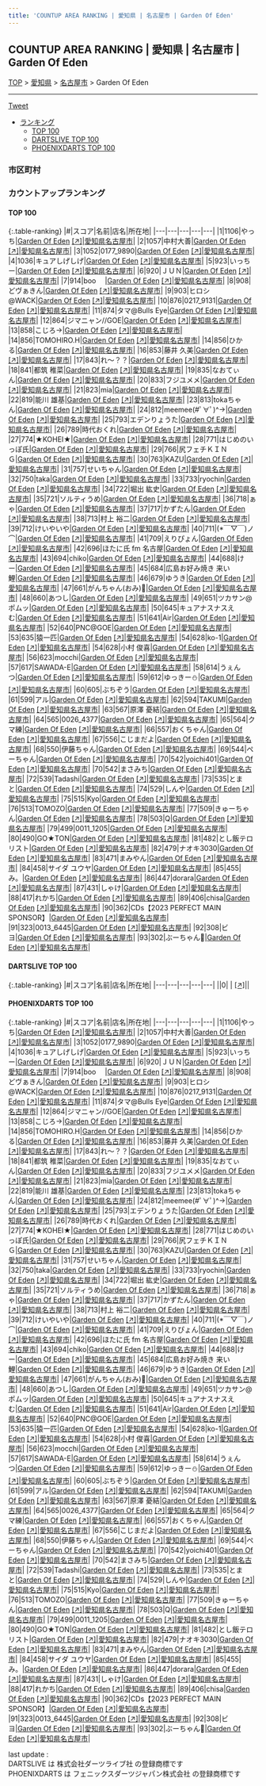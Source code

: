 ```yaml
---
title: 'COUNTUP AREA RANKING | 愛知県 | 名古屋市 | Garden Of Eden'
---
```

## COUNTUP AREA RANKING | 愛知県 | 名古屋市 | Garden Of Eden

[TOP](/darts/rank/) > [愛知県](/darts/rank/愛知県/) > [名古屋市](/darts/rank/愛知県/名古屋市/) > Garden Of Eden

___

<a href="https://twitter.com/share?ref_src=twsrc%5Etfw" data-text="COUNTUP AREA RANKING | 愛知県名古屋市Garden Of Eden" class="twitter-share-button" data-hashtags="DARTSLIVE,PHOENIXDARTS,darts,ダーツ" data-show-count="false">Tweet</a>

* [ランキング](#カウントアップランキング)
    * [TOP 100](#top-100)
    * [DARTSLIVE TOP 100](#dartslive-top-100)
    * [PHOENIXDARTS TOP 100](#phoenixdarts-top-100)

### 市区町村

<ul>

</ul>

### カウントアップランキング

#### TOP 100



{:.table-ranking}
|#|スコア|名前|店名|所在地|
|---|---|---|---|---|
|1|1106|<span class="rank-name-pd">やっち</span>|<a href="/darts/rank/shops/74702.html">Garden Of Eden</a> <a href="https://vs.phoenixdarts.com/jp/shop/shopDetailInfo/s_74702?s_seq=74702">[↗]</a>|<a href="/darts/rank/愛知県/名古屋市">愛知県名古屋市</a>|
|2|1057|<span class="rank-name-pd">中村大善</span>|<a href="/darts/rank/shops/74702.html">Garden Of Eden</a> <a href="https://vs.phoenixdarts.com/jp/shop/shopDetailInfo/s_74702?s_seq=74702">[↗]</a>|<a href="/darts/rank/愛知県/名古屋市">愛知県名古屋市</a>|
|3|1052|<span class="rank-name-pd">0177_9890</span>|<a href="/darts/rank/shops/74702.html">Garden Of Eden</a> <a href="https://vs.phoenixdarts.com/jp/shop/shopDetailInfo/s_74702?s_seq=74702">[↗]</a>|<a href="/darts/rank/愛知県/名古屋市">愛知県名古屋市</a>|
|4|1036|<span class="rank-name-pd">キュアしげしげ</span>|<a href="/darts/rank/shops/74702.html">Garden Of Eden</a> <a href="https://vs.phoenixdarts.com/jp/shop/shopDetailInfo/s_74702?s_seq=74702">[↗]</a>|<a href="/darts/rank/愛知県/名古屋市">愛知県名古屋市</a>|
|5|923|<span class="rank-name-pd">いっちー</span>|<a href="/darts/rank/shops/74702.html">Garden Of Eden</a> <a href="https://vs.phoenixdarts.com/jp/shop/shopDetailInfo/s_74702?s_seq=74702">[↗]</a>|<a href="/darts/rank/愛知県/名古屋市">愛知県名古屋市</a>|
|6|920|<span class="rank-name-pd">ＪＵＮ</span>|<a href="/darts/rank/shops/74702.html">Garden Of Eden</a> <a href="https://vs.phoenixdarts.com/jp/shop/shopDetailInfo/s_74702?s_seq=74702">[↗]</a>|<a href="/darts/rank/愛知県/名古屋市">愛知県名古屋市</a>|
|7|914|<span class="rank-name-pd">boo 　</span>|<a href="/darts/rank/shops/74702.html">Garden Of Eden</a> <a href="https://vs.phoenixdarts.com/jp/shop/shopDetailInfo/s_74702?s_seq=74702">[↗]</a>|<a href="/darts/rank/愛知県/名古屋市">愛知県名古屋市</a>|
|8|908|<span class="rank-name-pd">どヴぁきん</span>|<a href="/darts/rank/shops/74702.html">Garden Of Eden</a> <a href="https://vs.phoenixdarts.com/jp/shop/shopDetailInfo/s_74702?s_seq=74702">[↗]</a>|<a href="/darts/rank/愛知県/名古屋市">愛知県名古屋市</a>|
|9|903|<span class="rank-name-pd">ヒロシ@WACK</span>|<a href="/darts/rank/shops/74702.html">Garden Of Eden</a> <a href="https://vs.phoenixdarts.com/jp/shop/shopDetailInfo/s_74702?s_seq=74702">[↗]</a>|<a href="/darts/rank/愛知県/名古屋市">愛知県名古屋市</a>|
|10|876|<span class="rank-name-pd">0217_9131</span>|<a href="/darts/rank/shops/74702.html">Garden Of Eden</a> <a href="https://vs.phoenixdarts.com/jp/shop/shopDetailInfo/s_74702?s_seq=74702">[↗]</a>|<a href="/darts/rank/愛知県/名古屋市">愛知県名古屋市</a>|
|11|874|<span class="rank-name-pd">タマ@Bulls Eye</span>|<a href="/darts/rank/shops/74702.html">Garden Of Eden</a> <a href="https://vs.phoenixdarts.com/jp/shop/shopDetailInfo/s_74702?s_seq=74702">[↗]</a>|<a href="/darts/rank/愛知県/名古屋市">愛知県名古屋市</a>|
|12|864|<span class="rank-name-pd">ジマニャン//GOE</span>|<a href="/darts/rank/shops/74702.html">Garden Of Eden</a> <a href="https://vs.phoenixdarts.com/jp/shop/shopDetailInfo/s_74702?s_seq=74702">[↗]</a>|<a href="/darts/rank/愛知県/名古屋市">愛知県名古屋市</a>|
|13|858|<span class="rank-name-pd">こじろ→</span>|<a href="/darts/rank/shops/74702.html">Garden Of Eden</a> <a href="https://vs.phoenixdarts.com/jp/shop/shopDetailInfo/s_74702?s_seq=74702">[↗]</a>|<a href="/darts/rank/愛知県/名古屋市">愛知県名古屋市</a>|
|14|856|<span class="rank-name-pd">TOMOHIRO.H</span>|<a href="/darts/rank/shops/74702.html">Garden Of Eden</a> <a href="https://vs.phoenixdarts.com/jp/shop/shopDetailInfo/s_74702?s_seq=74702">[↗]</a>|<a href="/darts/rank/愛知県/名古屋市">愛知県名古屋市</a>|
|14|856|<span class="rank-name-pd">ひかる</span>|<a href="/darts/rank/shops/74702.html">Garden Of Eden</a> <a href="https://vs.phoenixdarts.com/jp/shop/shopDetailInfo/s_74702?s_seq=74702">[↗]</a>|<a href="/darts/rank/愛知県/名古屋市">愛知県名古屋市</a>|
|16|853|<span class="rank-name-pd">藤井 久美</span>|<a href="/darts/rank/shops/74702.html">Garden Of Eden</a> <a href="https://vs.phoenixdarts.com/jp/shop/shopDetailInfo/s_74702?s_seq=74702">[↗]</a>|<a href="/darts/rank/愛知県/名古屋市">愛知県名古屋市</a>|
|17|843|<span class="rank-name-pd">れ〜？？</span>|<a href="/darts/rank/shops/74702.html">Garden Of Eden</a> <a href="https://vs.phoenixdarts.com/jp/shop/shopDetailInfo/s_74702?s_seq=74702">[↗]</a>|<a href="/darts/rank/愛知県/名古屋市">愛知県名古屋市</a>|
|18|841|<span class="rank-name-pd">都筑 稚菜</span>|<a href="/darts/rank/shops/74702.html">Garden Of Eden</a> <a href="https://vs.phoenixdarts.com/jp/shop/shopDetailInfo/s_74702?s_seq=74702">[↗]</a>|<a href="/darts/rank/愛知県/名古屋市">愛知県名古屋市</a>|
|19|835|<span class="rank-name-pd">なおてぃん</span>|<a href="/darts/rank/shops/74702.html">Garden Of Eden</a> <a href="https://vs.phoenixdarts.com/jp/shop/shopDetailInfo/s_74702?s_seq=74702">[↗]</a>|<a href="/darts/rank/愛知県/名古屋市">愛知県名古屋市</a>|
|20|833|<span class="rank-name-pd">フジユメメ</span>|<a href="/darts/rank/shops/74702.html">Garden Of Eden</a> <a href="https://vs.phoenixdarts.com/jp/shop/shopDetailInfo/s_74702?s_seq=74702">[↗]</a>|<a href="/darts/rank/愛知県/名古屋市">愛知県名古屋市</a>|
|21|823|<span class="rank-name-pd">mia</span>|<a href="/darts/rank/shops/74702.html">Garden Of Eden</a> <a href="https://vs.phoenixdarts.com/jp/shop/shopDetailInfo/s_74702?s_seq=74702">[↗]</a>|<a href="/darts/rank/愛知県/名古屋市">愛知県名古屋市</a>|
|22|819|<span class="rank-name-pd"><span class="pro-icon-pd"></span>能川 雄基</span>|<a href="/darts/rank/shops/74702.html">Garden Of Eden</a> <a href="https://vs.phoenixdarts.com/jp/shop/shopDetailInfo/s_74702?s_seq=74702">[↗]</a>|<a href="/darts/rank/愛知県/名古屋市">愛知県名古屋市</a>|
|23|813|<span class="rank-name-pd">tokaちゃん</span>|<a href="/darts/rank/shops/74702.html">Garden Of Eden</a> <a href="https://vs.phoenixdarts.com/jp/shop/shopDetailInfo/s_74702?s_seq=74702">[↗]</a>|<a href="/darts/rank/愛知県/名古屋市">愛知県名古屋市</a>|
|24|812|<span class="rank-name-pd">meemee(#ﾟ∀ﾟ)^→</span>|<a href="/darts/rank/shops/74702.html">Garden Of Eden</a> <a href="https://vs.phoenixdarts.com/jp/shop/shopDetailInfo/s_74702?s_seq=74702">[↗]</a>|<a href="/darts/rank/愛知県/名古屋市">愛知県名古屋市</a>|
|25|793|<span class="rank-name-pd">エデンりょうた</span>|<a href="/darts/rank/shops/74702.html">Garden Of Eden</a> <a href="https://vs.phoenixdarts.com/jp/shop/shopDetailInfo/s_74702?s_seq=74702">[↗]</a>|<a href="/darts/rank/愛知県/名古屋市">愛知県名古屋市</a>|
|26|789|<span class="rank-name-pd">時代おくれ</span>|<a href="/darts/rank/shops/74702.html">Garden Of Eden</a> <a href="https://vs.phoenixdarts.com/jp/shop/shopDetailInfo/s_74702?s_seq=74702">[↗]</a>|<a href="/darts/rank/愛知県/名古屋市">愛知県名古屋市</a>|
|27|774|<span class="rank-name-pd">★KOHEI★</span>|<a href="/darts/rank/shops/74702.html">Garden Of Eden</a> <a href="https://vs.phoenixdarts.com/jp/shop/shopDetailInfo/s_74702?s_seq=74702">[↗]</a>|<a href="/darts/rank/愛知県/名古屋市">愛知県名古屋市</a>|
|28|771|<span class="rank-name-pd">はじめのいっぽ氏</span>|<a href="/darts/rank/shops/74702.html">Garden Of Eden</a> <a href="https://vs.phoenixdarts.com/jp/shop/shopDetailInfo/s_74702?s_seq=74702">[↗]</a>|<a href="/darts/rank/愛知県/名古屋市">愛知県名古屋市</a>|
|29|766|<span class="rank-name-pd">尻フェチＫＩＮＧ</span>|<a href="/darts/rank/shops/74702.html">Garden Of Eden</a> <a href="https://vs.phoenixdarts.com/jp/shop/shopDetailInfo/s_74702?s_seq=74702">[↗]</a>|<a href="/darts/rank/愛知県/名古屋市">愛知県名古屋市</a>|
|30|763|<span class="rank-name-pd">KAZU</span>|<a href="/darts/rank/shops/74702.html">Garden Of Eden</a> <a href="https://vs.phoenixdarts.com/jp/shop/shopDetailInfo/s_74702?s_seq=74702">[↗]</a>|<a href="/darts/rank/愛知県/名古屋市">愛知県名古屋市</a>|
|31|757|<span class="rank-name-pd">せいちゃん</span>|<a href="/darts/rank/shops/74702.html">Garden Of Eden</a> <a href="https://vs.phoenixdarts.com/jp/shop/shopDetailInfo/s_74702?s_seq=74702">[↗]</a>|<a href="/darts/rank/愛知県/名古屋市">愛知県名古屋市</a>|
|32|750|<span class="rank-name-pd">taka</span>|<a href="/darts/rank/shops/74702.html">Garden Of Eden</a> <a href="https://vs.phoenixdarts.com/jp/shop/shopDetailInfo/s_74702?s_seq=74702">[↗]</a>|<a href="/darts/rank/愛知県/名古屋市">愛知県名古屋市</a>|
|33|733|<span class="rank-name-pd">ryochin</span>|<a href="/darts/rank/shops/74702.html">Garden Of Eden</a> <a href="https://vs.phoenixdarts.com/jp/shop/shopDetailInfo/s_74702?s_seq=74702">[↗]</a>|<a href="/darts/rank/愛知県/名古屋市">愛知県名古屋市</a>|
|34|722|<span class="rank-name-pd"><span class="pro-icon-pd"></span>堀出 紘史</span>|<a href="/darts/rank/shops/74702.html">Garden Of Eden</a> <a href="https://vs.phoenixdarts.com/jp/shop/shopDetailInfo/s_74702?s_seq=74702">[↗]</a>|<a href="/darts/rank/愛知県/名古屋市">愛知県名古屋市</a>|
|35|721|<span class="rank-name-pd">ソルティうめ</span>|<a href="/darts/rank/shops/74702.html">Garden Of Eden</a> <a href="https://vs.phoenixdarts.com/jp/shop/shopDetailInfo/s_74702?s_seq=74702">[↗]</a>|<a href="/darts/rank/愛知県/名古屋市">愛知県名古屋市</a>|
|36|718|<span class="rank-name-pd">ぁゃ</span>|<a href="/darts/rank/shops/74702.html">Garden Of Eden</a> <a href="https://vs.phoenixdarts.com/jp/shop/shopDetailInfo/s_74702?s_seq=74702">[↗]</a>|<a href="/darts/rank/愛知県/名古屋市">愛知県名古屋市</a>|
|37|717|<span class="rank-name-pd">かずたん</span>|<a href="/darts/rank/shops/74702.html">Garden Of Eden</a> <a href="https://vs.phoenixdarts.com/jp/shop/shopDetailInfo/s_74702?s_seq=74702">[↗]</a>|<a href="/darts/rank/愛知県/名古屋市">愛知県名古屋市</a>|
|38|713|<span class="rank-name-pd">村上 裕二</span>|<a href="/darts/rank/shops/74702.html">Garden Of Eden</a> <a href="https://vs.phoenixdarts.com/jp/shop/shopDetailInfo/s_74702?s_seq=74702">[↗]</a>|<a href="/darts/rank/愛知県/名古屋市">愛知県名古屋市</a>|
|39|712|<span class="rank-name-pd">けいやいや</span>|<a href="/darts/rank/shops/74702.html">Garden Of Eden</a> <a href="https://vs.phoenixdarts.com/jp/shop/shopDetailInfo/s_74702?s_seq=74702">[↗]</a>|<a href="/darts/rank/愛知県/名古屋市">愛知県名古屋市</a>|
|40|711|<span class="rank-name-pd">(*￣▽￣)ノ⌒</span>|<a href="/darts/rank/shops/74702.html">Garden Of Eden</a> <a href="https://vs.phoenixdarts.com/jp/shop/shopDetailInfo/s_74702?s_seq=74702">[↗]</a>|<a href="/darts/rank/愛知県/名古屋市">愛知県名古屋市</a>|
|41|709|<span class="rank-name-pd">えりぴょん</span>|<a href="/darts/rank/shops/74702.html">Garden Of Eden</a> <a href="https://vs.phoenixdarts.com/jp/shop/shopDetailInfo/s_74702?s_seq=74702">[↗]</a>|<a href="/darts/rank/愛知県/名古屋市">愛知県名古屋市</a>|
|42|696|<span class="rank-name-pd">ほたに氏 fm 名古屋</span>|<a href="/darts/rank/shops/74702.html">Garden Of Eden</a> <a href="https://vs.phoenixdarts.com/jp/shop/shopDetailInfo/s_74702?s_seq=74702">[↗]</a>|<a href="/darts/rank/愛知県/名古屋市">愛知県名古屋市</a>|
|43|694|<span class="rank-name-pd">chiko</span>|<a href="/darts/rank/shops/74702.html">Garden Of Eden</a> <a href="https://vs.phoenixdarts.com/jp/shop/shopDetailInfo/s_74702?s_seq=74702">[↗]</a>|<a href="/darts/rank/愛知県/名古屋市">愛知県名古屋市</a>|
|44|688|<span class="rank-name-pd">けー</span>|<a href="/darts/rank/shops/74702.html">Garden Of Eden</a> <a href="https://vs.phoenixdarts.com/jp/shop/shopDetailInfo/s_74702?s_seq=74702">[↗]</a>|<a href="/darts/rank/愛知県/名古屋市">愛知県名古屋市</a>|
|45|684|<span class="rank-name-pd">広島お好み焼き 来い鯉</span>|<a href="/darts/rank/shops/74702.html">Garden Of Eden</a> <a href="https://vs.phoenixdarts.com/jp/shop/shopDetailInfo/s_74702?s_seq=74702">[↗]</a>|<a href="/darts/rank/愛知県/名古屋市">愛知県名古屋市</a>|
|46|679|<span class="rank-name-pd">ゆうき</span>|<a href="/darts/rank/shops/74702.html">Garden Of Eden</a> <a href="https://vs.phoenixdarts.com/jp/shop/shopDetailInfo/s_74702?s_seq=74702">[↗]</a>|<a href="/darts/rank/愛知県/名古屋市">愛知県名古屋市</a>|
|47|661|<span class="rank-name-pd">がんちゃん(おみ)🐡</span>|<a href="/darts/rank/shops/74702.html">Garden Of Eden</a> <a href="https://vs.phoenixdarts.com/jp/shop/shopDetailInfo/s_74702?s_seq=74702">[↗]</a>|<a href="/darts/rank/愛知県/名古屋市">愛知県名古屋市</a>|
|48|660|<span class="rank-name-pd">あつし</span>|<a href="/darts/rank/shops/74702.html">Garden Of Eden</a> <a href="https://vs.phoenixdarts.com/jp/shop/shopDetailInfo/s_74702?s_seq=74702">[↗]</a>|<a href="/darts/rank/愛知県/名古屋市">愛知県名古屋市</a>|
|49|651|<span class="rank-name-pd">ツカサン@ポムッ</span>|<a href="/darts/rank/shops/74702.html">Garden Of Eden</a> <a href="https://vs.phoenixdarts.com/jp/shop/shopDetailInfo/s_74702?s_seq=74702">[↗]</a>|<a href="/darts/rank/愛知県/名古屋市">愛知県名古屋市</a>|
|50|645|<span class="rank-name-pd">キュアナスナスえむ</span>|<a href="/darts/rank/shops/74702.html">Garden Of Eden</a> <a href="https://vs.phoenixdarts.com/jp/shop/shopDetailInfo/s_74702?s_seq=74702">[↗]</a>|<a href="/darts/rank/愛知県/名古屋市">愛知県名古屋市</a>|
|51|641|<span class="rank-name-pd">Air</span>|<a href="/darts/rank/shops/74702.html">Garden Of Eden</a> <a href="https://vs.phoenixdarts.com/jp/shop/shopDetailInfo/s_74702?s_seq=74702">[↗]</a>|<a href="/darts/rank/愛知県/名古屋市">愛知県名古屋市</a>|
|52|640|<span class="rank-name-pd">PNC@GOE</span>|<a href="/darts/rank/shops/74702.html">Garden Of Eden</a> <a href="https://vs.phoenixdarts.com/jp/shop/shopDetailInfo/s_74702?s_seq=74702">[↗]</a>|<a href="/darts/rank/愛知県/名古屋市">愛知県名古屋市</a>|
|53|635|<span class="rank-name-pd">猿一匹</span>|<a href="/darts/rank/shops/74702.html">Garden Of Eden</a> <a href="https://vs.phoenixdarts.com/jp/shop/shopDetailInfo/s_74702?s_seq=74702">[↗]</a>|<a href="/darts/rank/愛知県/名古屋市">愛知県名古屋市</a>|
|54|628|<span class="rank-name-pd">ko-1</span>|<a href="/darts/rank/shops/74702.html">Garden Of Eden</a> <a href="https://vs.phoenixdarts.com/jp/shop/shopDetailInfo/s_74702?s_seq=74702">[↗]</a>|<a href="/darts/rank/愛知県/名古屋市">愛知県名古屋市</a>|
|54|628|<span class="rank-name-pd"><span class="pro-icon-pd"></span>小村 俊喜</span>|<a href="/darts/rank/shops/74702.html">Garden Of Eden</a> <a href="https://vs.phoenixdarts.com/jp/shop/shopDetailInfo/s_74702?s_seq=74702">[↗]</a>|<a href="/darts/rank/愛知県/名古屋市">愛知県名古屋市</a>|
|56|623|<span class="rank-name-pd">mocchi</span>|<a href="/darts/rank/shops/74702.html">Garden Of Eden</a> <a href="https://vs.phoenixdarts.com/jp/shop/shopDetailInfo/s_74702?s_seq=74702">[↗]</a>|<a href="/darts/rank/愛知県/名古屋市">愛知県名古屋市</a>|
|57|617|<span class="rank-name-pd">SAWADA-E</span>|<a href="/darts/rank/shops/74702.html">Garden Of Eden</a> <a href="https://vs.phoenixdarts.com/jp/shop/shopDetailInfo/s_74702?s_seq=74702">[↗]</a>|<a href="/darts/rank/愛知県/名古屋市">愛知県名古屋市</a>|
|58|614|<span class="rank-name-pd">うぇんつ</span>|<a href="/darts/rank/shops/74702.html">Garden Of Eden</a> <a href="https://vs.phoenixdarts.com/jp/shop/shopDetailInfo/s_74702?s_seq=74702">[↗]</a>|<a href="/darts/rank/愛知県/名古屋市">愛知県名古屋市</a>|
|59|612|<span class="rank-name-pd">ゆっきー⛄</span>|<a href="/darts/rank/shops/74702.html">Garden Of Eden</a> <a href="https://vs.phoenixdarts.com/jp/shop/shopDetailInfo/s_74702?s_seq=74702">[↗]</a>|<a href="/darts/rank/愛知県/名古屋市">愛知県名古屋市</a>|
|60|605|<span class="rank-name-pd">ぶちぞう</span>|<a href="/darts/rank/shops/74702.html">Garden Of Eden</a> <a href="https://vs.phoenixdarts.com/jp/shop/shopDetailInfo/s_74702?s_seq=74702">[↗]</a>|<a href="/darts/rank/愛知県/名古屋市">愛知県名古屋市</a>|
|61|599|<span class="rank-name-pd">アル</span>|<a href="/darts/rank/shops/74702.html">Garden Of Eden</a> <a href="https://vs.phoenixdarts.com/jp/shop/shopDetailInfo/s_74702?s_seq=74702">[↗]</a>|<a href="/darts/rank/愛知県/名古屋市">愛知県名古屋市</a>|
|62|594|<span class="rank-name-pd">TAKUMI</span>|<a href="/darts/rank/shops/74702.html">Garden Of Eden</a> <a href="https://vs.phoenixdarts.com/jp/shop/shopDetailInfo/s_74702?s_seq=74702">[↗]</a>|<a href="/darts/rank/愛知県/名古屋市">愛知県名古屋市</a>|
|63|567|<span class="rank-name-pd">原澤 憂結</span>|<a href="/darts/rank/shops/74702.html">Garden Of Eden</a> <a href="https://vs.phoenixdarts.com/jp/shop/shopDetailInfo/s_74702?s_seq=74702">[↗]</a>|<a href="/darts/rank/愛知県/名古屋市">愛知県名古屋市</a>|
|64|565|<span class="rank-name-pd">0026_4377</span>|<a href="/darts/rank/shops/74702.html">Garden Of Eden</a> <a href="https://vs.phoenixdarts.com/jp/shop/shopDetailInfo/s_74702?s_seq=74702">[↗]</a>|<a href="/darts/rank/愛知県/名古屋市">愛知県名古屋市</a>|
|65|564|<span class="rank-name-pd">クマ練</span>|<a href="/darts/rank/shops/74702.html">Garden Of Eden</a> <a href="https://vs.phoenixdarts.com/jp/shop/shopDetailInfo/s_74702?s_seq=74702">[↗]</a>|<a href="/darts/rank/愛知県/名古屋市">愛知県名古屋市</a>|
|66|557|<span class="rank-name-pd">おくちゃん</span>|<a href="/darts/rank/shops/74702.html">Garden Of Eden</a> <a href="https://vs.phoenixdarts.com/jp/shop/shopDetailInfo/s_74702?s_seq=74702">[↗]</a>|<a href="/darts/rank/愛知県/名古屋市">愛知県名古屋市</a>|
|67|556|<span class="rank-name-pd">こじまだよ</span>|<a href="/darts/rank/shops/74702.html">Garden Of Eden</a> <a href="https://vs.phoenixdarts.com/jp/shop/shopDetailInfo/s_74702?s_seq=74702">[↗]</a>|<a href="/darts/rank/愛知県/名古屋市">愛知県名古屋市</a>|
|68|550|<span class="rank-name-pd">伊藤ちゃん</span>|<a href="/darts/rank/shops/74702.html">Garden Of Eden</a> <a href="https://vs.phoenixdarts.com/jp/shop/shopDetailInfo/s_74702?s_seq=74702">[↗]</a>|<a href="/darts/rank/愛知県/名古屋市">愛知県名古屋市</a>|
|69|544|<span class="rank-name-pd">ペーちゃん</span>|<a href="/darts/rank/shops/74702.html">Garden Of Eden</a> <a href="https://vs.phoenixdarts.com/jp/shop/shopDetailInfo/s_74702?s_seq=74702">[↗]</a>|<a href="/darts/rank/愛知県/名古屋市">愛知県名古屋市</a>|
|70|542|<span class="rank-name-pd">yoichi401</span>|<a href="/darts/rank/shops/74702.html">Garden Of Eden</a> <a href="https://vs.phoenixdarts.com/jp/shop/shopDetailInfo/s_74702?s_seq=74702">[↗]</a>|<a href="/darts/rank/愛知県/名古屋市">愛知県名古屋市</a>|
|70|542|<span class="rank-name-pd">まさみち</span>|<a href="/darts/rank/shops/74702.html">Garden Of Eden</a> <a href="https://vs.phoenixdarts.com/jp/shop/shopDetailInfo/s_74702?s_seq=74702">[↗]</a>|<a href="/darts/rank/愛知県/名古屋市">愛知県名古屋市</a>|
|72|539|<span class="rank-name-pd">Tadashi</span>|<a href="/darts/rank/shops/74702.html">Garden Of Eden</a> <a href="https://vs.phoenixdarts.com/jp/shop/shopDetailInfo/s_74702?s_seq=74702">[↗]</a>|<a href="/darts/rank/愛知県/名古屋市">愛知県名古屋市</a>|
|73|535|<span class="rank-name-pd">とまと</span>|<a href="/darts/rank/shops/74702.html">Garden Of Eden</a> <a href="https://vs.phoenixdarts.com/jp/shop/shopDetailInfo/s_74702?s_seq=74702">[↗]</a>|<a href="/darts/rank/愛知県/名古屋市">愛知県名古屋市</a>|
|74|529|<span class="rank-name-pd">しんや</span>|<a href="/darts/rank/shops/74702.html">Garden Of Eden</a> <a href="https://vs.phoenixdarts.com/jp/shop/shopDetailInfo/s_74702?s_seq=74702">[↗]</a>|<a href="/darts/rank/愛知県/名古屋市">愛知県名古屋市</a>|
|75|515|<span class="rank-name-pd">Kyo</span>|<a href="/darts/rank/shops/74702.html">Garden Of Eden</a> <a href="https://vs.phoenixdarts.com/jp/shop/shopDetailInfo/s_74702?s_seq=74702">[↗]</a>|<a href="/darts/rank/愛知県/名古屋市">愛知県名古屋市</a>|
|76|513|<span class="rank-name-pd">TOMOZO</span>|<a href="/darts/rank/shops/74702.html">Garden Of Eden</a> <a href="https://vs.phoenixdarts.com/jp/shop/shopDetailInfo/s_74702?s_seq=74702">[↗]</a>|<a href="/darts/rank/愛知県/名古屋市">愛知県名古屋市</a>|
|77|509|<span class="rank-name-pd">きゅーちゃん</span>|<a href="/darts/rank/shops/74702.html">Garden Of Eden</a> <a href="https://vs.phoenixdarts.com/jp/shop/shopDetailInfo/s_74702?s_seq=74702">[↗]</a>|<a href="/darts/rank/愛知県/名古屋市">愛知県名古屋市</a>|
|78|503|<span class="rank-name-pd">Q</span>|<a href="/darts/rank/shops/74702.html">Garden Of Eden</a> <a href="https://vs.phoenixdarts.com/jp/shop/shopDetailInfo/s_74702?s_seq=74702">[↗]</a>|<a href="/darts/rank/愛知県/名古屋市">愛知県名古屋市</a>|
|79|499|<span class="rank-name-pd">0011_1205</span>|<a href="/darts/rank/shops/74702.html">Garden Of Eden</a> <a href="https://vs.phoenixdarts.com/jp/shop/shopDetailInfo/s_74702?s_seq=74702">[↗]</a>|<a href="/darts/rank/愛知県/名古屋市">愛知県名古屋市</a>|
|80|490|<span class="rank-name-pd">GO★TON</span>|<a href="/darts/rank/shops/74702.html">Garden Of Eden</a> <a href="https://vs.phoenixdarts.com/jp/shop/shopDetailInfo/s_74702?s_seq=74702">[↗]</a>|<a href="/darts/rank/愛知県/名古屋市">愛知県名古屋市</a>|
|81|482|<span class="rank-name-pd">とし飯テロリスト</span>|<a href="/darts/rank/shops/74702.html">Garden Of Eden</a> <a href="https://vs.phoenixdarts.com/jp/shop/shopDetailInfo/s_74702?s_seq=74702">[↗]</a>|<a href="/darts/rank/愛知県/名古屋市">愛知県名古屋市</a>|
|82|479|<span class="rank-name-pd">ナオキ3030</span>|<a href="/darts/rank/shops/74702.html">Garden Of Eden</a> <a href="https://vs.phoenixdarts.com/jp/shop/shopDetailInfo/s_74702?s_seq=74702">[↗]</a>|<a href="/darts/rank/愛知県/名古屋市">愛知県名古屋市</a>|
|83|471|<span class="rank-name-pd">まみやん</span>|<a href="/darts/rank/shops/74702.html">Garden Of Eden</a> <a href="https://vs.phoenixdarts.com/jp/shop/shopDetailInfo/s_74702?s_seq=74702">[↗]</a>|<a href="/darts/rank/愛知県/名古屋市">愛知県名古屋市</a>|
|84|458|<span class="rank-name-pd">サイダ ユウヤ</span>|<a href="/darts/rank/shops/74702.html">Garden Of Eden</a> <a href="https://vs.phoenixdarts.com/jp/shop/shopDetailInfo/s_74702?s_seq=74702">[↗]</a>|<a href="/darts/rank/愛知県/名古屋市">愛知県名古屋市</a>|
|85|455|<span class="rank-name-pd">み。</span>|<a href="/darts/rank/shops/74702.html">Garden Of Eden</a> <a href="https://vs.phoenixdarts.com/jp/shop/shopDetailInfo/s_74702?s_seq=74702">[↗]</a>|<a href="/darts/rank/愛知県/名古屋市">愛知県名古屋市</a>|
|86|447|<span class="rank-name-pd">dorara</span>|<a href="/darts/rank/shops/74702.html">Garden Of Eden</a> <a href="https://vs.phoenixdarts.com/jp/shop/shopDetailInfo/s_74702?s_seq=74702">[↗]</a>|<a href="/darts/rank/愛知県/名古屋市">愛知県名古屋市</a>|
|87|431|<span class="rank-name-pd">しゃけ</span>|<a href="/darts/rank/shops/74702.html">Garden Of Eden</a> <a href="https://vs.phoenixdarts.com/jp/shop/shopDetailInfo/s_74702?s_seq=74702">[↗]</a>|<a href="/darts/rank/愛知県/名古屋市">愛知県名古屋市</a>|
|88|417|<span class="rank-name-pd">れかち</span>|<a href="/darts/rank/shops/74702.html">Garden Of Eden</a> <a href="https://vs.phoenixdarts.com/jp/shop/shopDetailInfo/s_74702?s_seq=74702">[↗]</a>|<a href="/darts/rank/愛知県/名古屋市">愛知県名古屋市</a>|
|89|406|<span class="rank-name-pd">chisa</span>|<a href="/darts/rank/shops/74702.html">Garden Of Eden</a> <a href="https://vs.phoenixdarts.com/jp/shop/shopDetailInfo/s_74702?s_seq=74702">[↗]</a>|<a href="/darts/rank/愛知県/名古屋市">愛知県名古屋市</a>|
|90|362|<span class="rank-name-pd">CDs【2023 PERFECT MAIN SPONSOR】</span>|<a href="/darts/rank/shops/74702.html">Garden Of Eden</a> <a href="https://vs.phoenixdarts.com/jp/shop/shopDetailInfo/s_74702?s_seq=74702">[↗]</a>|<a href="/darts/rank/愛知県/名古屋市">愛知県名古屋市</a>|
|91|323|<span class="rank-name-pd">0013_6445</span>|<a href="/darts/rank/shops/74702.html">Garden Of Eden</a> <a href="https://vs.phoenixdarts.com/jp/shop/shopDetailInfo/s_74702?s_seq=74702">[↗]</a>|<a href="/darts/rank/愛知県/名古屋市">愛知県名古屋市</a>|
|92|308|<span class="rank-name-pd">ビヨ</span>|<a href="/darts/rank/shops/74702.html">Garden Of Eden</a> <a href="https://vs.phoenixdarts.com/jp/shop/shopDetailInfo/s_74702?s_seq=74702">[↗]</a>|<a href="/darts/rank/愛知県/名古屋市">愛知県名古屋市</a>|
|93|302|<span class="rank-name-pd">ぶーちゃん🐷</span>|<a href="/darts/rank/shops/74702.html">Garden Of Eden</a> <a href="https://vs.phoenixdarts.com/jp/shop/shopDetailInfo/s_74702?s_seq=74702">[↗]</a>|<a href="/darts/rank/愛知県/名古屋市">愛知県名古屋市</a>|


#### DARTSLIVE TOP 100



{:.table-ranking}
|#|スコア|名前|店名|所在地|
|---|---|---|---|---|
||0|<span class="rank-name-dl"> </span>|<a href="/darts/rank/shops/.html"></a> <a href="">[↗]</a>|<a href="/darts/rank//"></a>|


#### PHOENIXDARTS TOP 100



{:.table-ranking}
|#|スコア|名前|店名|所在地|
|---|---|---|---|---|
|1|1106|<span class="rank-name-pd">やっち</span>|<a href="/darts/rank/shops/74702.html">Garden Of Eden</a> <a href="https://vs.phoenixdarts.com/jp/shop/shopDetailInfo/s_74702?s_seq=74702">[↗]</a>|<a href="/darts/rank/愛知県/名古屋市">愛知県名古屋市</a>|
|2|1057|<span class="rank-name-pd">中村大善</span>|<a href="/darts/rank/shops/74702.html">Garden Of Eden</a> <a href="https://vs.phoenixdarts.com/jp/shop/shopDetailInfo/s_74702?s_seq=74702">[↗]</a>|<a href="/darts/rank/愛知県/名古屋市">愛知県名古屋市</a>|
|3|1052|<span class="rank-name-pd">0177_9890</span>|<a href="/darts/rank/shops/74702.html">Garden Of Eden</a> <a href="https://vs.phoenixdarts.com/jp/shop/shopDetailInfo/s_74702?s_seq=74702">[↗]</a>|<a href="/darts/rank/愛知県/名古屋市">愛知県名古屋市</a>|
|4|1036|<span class="rank-name-pd">キュアしげしげ</span>|<a href="/darts/rank/shops/74702.html">Garden Of Eden</a> <a href="https://vs.phoenixdarts.com/jp/shop/shopDetailInfo/s_74702?s_seq=74702">[↗]</a>|<a href="/darts/rank/愛知県/名古屋市">愛知県名古屋市</a>|
|5|923|<span class="rank-name-pd">いっちー</span>|<a href="/darts/rank/shops/74702.html">Garden Of Eden</a> <a href="https://vs.phoenixdarts.com/jp/shop/shopDetailInfo/s_74702?s_seq=74702">[↗]</a>|<a href="/darts/rank/愛知県/名古屋市">愛知県名古屋市</a>|
|6|920|<span class="rank-name-pd">ＪＵＮ</span>|<a href="/darts/rank/shops/74702.html">Garden Of Eden</a> <a href="https://vs.phoenixdarts.com/jp/shop/shopDetailInfo/s_74702?s_seq=74702">[↗]</a>|<a href="/darts/rank/愛知県/名古屋市">愛知県名古屋市</a>|
|7|914|<span class="rank-name-pd">boo 　</span>|<a href="/darts/rank/shops/74702.html">Garden Of Eden</a> <a href="https://vs.phoenixdarts.com/jp/shop/shopDetailInfo/s_74702?s_seq=74702">[↗]</a>|<a href="/darts/rank/愛知県/名古屋市">愛知県名古屋市</a>|
|8|908|<span class="rank-name-pd">どヴぁきん</span>|<a href="/darts/rank/shops/74702.html">Garden Of Eden</a> <a href="https://vs.phoenixdarts.com/jp/shop/shopDetailInfo/s_74702?s_seq=74702">[↗]</a>|<a href="/darts/rank/愛知県/名古屋市">愛知県名古屋市</a>|
|9|903|<span class="rank-name-pd">ヒロシ@WACK</span>|<a href="/darts/rank/shops/74702.html">Garden Of Eden</a> <a href="https://vs.phoenixdarts.com/jp/shop/shopDetailInfo/s_74702?s_seq=74702">[↗]</a>|<a href="/darts/rank/愛知県/名古屋市">愛知県名古屋市</a>|
|10|876|<span class="rank-name-pd">0217_9131</span>|<a href="/darts/rank/shops/74702.html">Garden Of Eden</a> <a href="https://vs.phoenixdarts.com/jp/shop/shopDetailInfo/s_74702?s_seq=74702">[↗]</a>|<a href="/darts/rank/愛知県/名古屋市">愛知県名古屋市</a>|
|11|874|<span class="rank-name-pd">タマ@Bulls Eye</span>|<a href="/darts/rank/shops/74702.html">Garden Of Eden</a> <a href="https://vs.phoenixdarts.com/jp/shop/shopDetailInfo/s_74702?s_seq=74702">[↗]</a>|<a href="/darts/rank/愛知県/名古屋市">愛知県名古屋市</a>|
|12|864|<span class="rank-name-pd">ジマニャン//GOE</span>|<a href="/darts/rank/shops/74702.html">Garden Of Eden</a> <a href="https://vs.phoenixdarts.com/jp/shop/shopDetailInfo/s_74702?s_seq=74702">[↗]</a>|<a href="/darts/rank/愛知県/名古屋市">愛知県名古屋市</a>|
|13|858|<span class="rank-name-pd">こじろ→</span>|<a href="/darts/rank/shops/74702.html">Garden Of Eden</a> <a href="https://vs.phoenixdarts.com/jp/shop/shopDetailInfo/s_74702?s_seq=74702">[↗]</a>|<a href="/darts/rank/愛知県/名古屋市">愛知県名古屋市</a>|
|14|856|<span class="rank-name-pd">TOMOHIRO.H</span>|<a href="/darts/rank/shops/74702.html">Garden Of Eden</a> <a href="https://vs.phoenixdarts.com/jp/shop/shopDetailInfo/s_74702?s_seq=74702">[↗]</a>|<a href="/darts/rank/愛知県/名古屋市">愛知県名古屋市</a>|
|14|856|<span class="rank-name-pd">ひかる</span>|<a href="/darts/rank/shops/74702.html">Garden Of Eden</a> <a href="https://vs.phoenixdarts.com/jp/shop/shopDetailInfo/s_74702?s_seq=74702">[↗]</a>|<a href="/darts/rank/愛知県/名古屋市">愛知県名古屋市</a>|
|16|853|<span class="rank-name-pd">藤井 久美</span>|<a href="/darts/rank/shops/74702.html">Garden Of Eden</a> <a href="https://vs.phoenixdarts.com/jp/shop/shopDetailInfo/s_74702?s_seq=74702">[↗]</a>|<a href="/darts/rank/愛知県/名古屋市">愛知県名古屋市</a>|
|17|843|<span class="rank-name-pd">れ〜？？</span>|<a href="/darts/rank/shops/74702.html">Garden Of Eden</a> <a href="https://vs.phoenixdarts.com/jp/shop/shopDetailInfo/s_74702?s_seq=74702">[↗]</a>|<a href="/darts/rank/愛知県/名古屋市">愛知県名古屋市</a>|
|18|841|<span class="rank-name-pd">都筑 稚菜</span>|<a href="/darts/rank/shops/74702.html">Garden Of Eden</a> <a href="https://vs.phoenixdarts.com/jp/shop/shopDetailInfo/s_74702?s_seq=74702">[↗]</a>|<a href="/darts/rank/愛知県/名古屋市">愛知県名古屋市</a>|
|19|835|<span class="rank-name-pd">なおてぃん</span>|<a href="/darts/rank/shops/74702.html">Garden Of Eden</a> <a href="https://vs.phoenixdarts.com/jp/shop/shopDetailInfo/s_74702?s_seq=74702">[↗]</a>|<a href="/darts/rank/愛知県/名古屋市">愛知県名古屋市</a>|
|20|833|<span class="rank-name-pd">フジユメメ</span>|<a href="/darts/rank/shops/74702.html">Garden Of Eden</a> <a href="https://vs.phoenixdarts.com/jp/shop/shopDetailInfo/s_74702?s_seq=74702">[↗]</a>|<a href="/darts/rank/愛知県/名古屋市">愛知県名古屋市</a>|
|21|823|<span class="rank-name-pd">mia</span>|<a href="/darts/rank/shops/74702.html">Garden Of Eden</a> <a href="https://vs.phoenixdarts.com/jp/shop/shopDetailInfo/s_74702?s_seq=74702">[↗]</a>|<a href="/darts/rank/愛知県/名古屋市">愛知県名古屋市</a>|
|22|819|<span class="rank-name-pd"><span class="pro-icon-pd"></span>能川 雄基</span>|<a href="/darts/rank/shops/74702.html">Garden Of Eden</a> <a href="https://vs.phoenixdarts.com/jp/shop/shopDetailInfo/s_74702?s_seq=74702">[↗]</a>|<a href="/darts/rank/愛知県/名古屋市">愛知県名古屋市</a>|
|23|813|<span class="rank-name-pd">tokaちゃん</span>|<a href="/darts/rank/shops/74702.html">Garden Of Eden</a> <a href="https://vs.phoenixdarts.com/jp/shop/shopDetailInfo/s_74702?s_seq=74702">[↗]</a>|<a href="/darts/rank/愛知県/名古屋市">愛知県名古屋市</a>|
|24|812|<span class="rank-name-pd">meemee(#ﾟ∀ﾟ)^→</span>|<a href="/darts/rank/shops/74702.html">Garden Of Eden</a> <a href="https://vs.phoenixdarts.com/jp/shop/shopDetailInfo/s_74702?s_seq=74702">[↗]</a>|<a href="/darts/rank/愛知県/名古屋市">愛知県名古屋市</a>|
|25|793|<span class="rank-name-pd">エデンりょうた</span>|<a href="/darts/rank/shops/74702.html">Garden Of Eden</a> <a href="https://vs.phoenixdarts.com/jp/shop/shopDetailInfo/s_74702?s_seq=74702">[↗]</a>|<a href="/darts/rank/愛知県/名古屋市">愛知県名古屋市</a>|
|26|789|<span class="rank-name-pd">時代おくれ</span>|<a href="/darts/rank/shops/74702.html">Garden Of Eden</a> <a href="https://vs.phoenixdarts.com/jp/shop/shopDetailInfo/s_74702?s_seq=74702">[↗]</a>|<a href="/darts/rank/愛知県/名古屋市">愛知県名古屋市</a>|
|27|774|<span class="rank-name-pd">★KOHEI★</span>|<a href="/darts/rank/shops/74702.html">Garden Of Eden</a> <a href="https://vs.phoenixdarts.com/jp/shop/shopDetailInfo/s_74702?s_seq=74702">[↗]</a>|<a href="/darts/rank/愛知県/名古屋市">愛知県名古屋市</a>|
|28|771|<span class="rank-name-pd">はじめのいっぽ氏</span>|<a href="/darts/rank/shops/74702.html">Garden Of Eden</a> <a href="https://vs.phoenixdarts.com/jp/shop/shopDetailInfo/s_74702?s_seq=74702">[↗]</a>|<a href="/darts/rank/愛知県/名古屋市">愛知県名古屋市</a>|
|29|766|<span class="rank-name-pd">尻フェチＫＩＮＧ</span>|<a href="/darts/rank/shops/74702.html">Garden Of Eden</a> <a href="https://vs.phoenixdarts.com/jp/shop/shopDetailInfo/s_74702?s_seq=74702">[↗]</a>|<a href="/darts/rank/愛知県/名古屋市">愛知県名古屋市</a>|
|30|763|<span class="rank-name-pd">KAZU</span>|<a href="/darts/rank/shops/74702.html">Garden Of Eden</a> <a href="https://vs.phoenixdarts.com/jp/shop/shopDetailInfo/s_74702?s_seq=74702">[↗]</a>|<a href="/darts/rank/愛知県/名古屋市">愛知県名古屋市</a>|
|31|757|<span class="rank-name-pd">せいちゃん</span>|<a href="/darts/rank/shops/74702.html">Garden Of Eden</a> <a href="https://vs.phoenixdarts.com/jp/shop/shopDetailInfo/s_74702?s_seq=74702">[↗]</a>|<a href="/darts/rank/愛知県/名古屋市">愛知県名古屋市</a>|
|32|750|<span class="rank-name-pd">taka</span>|<a href="/darts/rank/shops/74702.html">Garden Of Eden</a> <a href="https://vs.phoenixdarts.com/jp/shop/shopDetailInfo/s_74702?s_seq=74702">[↗]</a>|<a href="/darts/rank/愛知県/名古屋市">愛知県名古屋市</a>|
|33|733|<span class="rank-name-pd">ryochin</span>|<a href="/darts/rank/shops/74702.html">Garden Of Eden</a> <a href="https://vs.phoenixdarts.com/jp/shop/shopDetailInfo/s_74702?s_seq=74702">[↗]</a>|<a href="/darts/rank/愛知県/名古屋市">愛知県名古屋市</a>|
|34|722|<span class="rank-name-pd"><span class="pro-icon-pd"></span>堀出 紘史</span>|<a href="/darts/rank/shops/74702.html">Garden Of Eden</a> <a href="https://vs.phoenixdarts.com/jp/shop/shopDetailInfo/s_74702?s_seq=74702">[↗]</a>|<a href="/darts/rank/愛知県/名古屋市">愛知県名古屋市</a>|
|35|721|<span class="rank-name-pd">ソルティうめ</span>|<a href="/darts/rank/shops/74702.html">Garden Of Eden</a> <a href="https://vs.phoenixdarts.com/jp/shop/shopDetailInfo/s_74702?s_seq=74702">[↗]</a>|<a href="/darts/rank/愛知県/名古屋市">愛知県名古屋市</a>|
|36|718|<span class="rank-name-pd">ぁゃ</span>|<a href="/darts/rank/shops/74702.html">Garden Of Eden</a> <a href="https://vs.phoenixdarts.com/jp/shop/shopDetailInfo/s_74702?s_seq=74702">[↗]</a>|<a href="/darts/rank/愛知県/名古屋市">愛知県名古屋市</a>|
|37|717|<span class="rank-name-pd">かずたん</span>|<a href="/darts/rank/shops/74702.html">Garden Of Eden</a> <a href="https://vs.phoenixdarts.com/jp/shop/shopDetailInfo/s_74702?s_seq=74702">[↗]</a>|<a href="/darts/rank/愛知県/名古屋市">愛知県名古屋市</a>|
|38|713|<span class="rank-name-pd">村上 裕二</span>|<a href="/darts/rank/shops/74702.html">Garden Of Eden</a> <a href="https://vs.phoenixdarts.com/jp/shop/shopDetailInfo/s_74702?s_seq=74702">[↗]</a>|<a href="/darts/rank/愛知県/名古屋市">愛知県名古屋市</a>|
|39|712|<span class="rank-name-pd">けいやいや</span>|<a href="/darts/rank/shops/74702.html">Garden Of Eden</a> <a href="https://vs.phoenixdarts.com/jp/shop/shopDetailInfo/s_74702?s_seq=74702">[↗]</a>|<a href="/darts/rank/愛知県/名古屋市">愛知県名古屋市</a>|
|40|711|<span class="rank-name-pd">(*￣▽￣)ノ⌒</span>|<a href="/darts/rank/shops/74702.html">Garden Of Eden</a> <a href="https://vs.phoenixdarts.com/jp/shop/shopDetailInfo/s_74702?s_seq=74702">[↗]</a>|<a href="/darts/rank/愛知県/名古屋市">愛知県名古屋市</a>|
|41|709|<span class="rank-name-pd">えりぴょん</span>|<a href="/darts/rank/shops/74702.html">Garden Of Eden</a> <a href="https://vs.phoenixdarts.com/jp/shop/shopDetailInfo/s_74702?s_seq=74702">[↗]</a>|<a href="/darts/rank/愛知県/名古屋市">愛知県名古屋市</a>|
|42|696|<span class="rank-name-pd">ほたに氏 fm 名古屋</span>|<a href="/darts/rank/shops/74702.html">Garden Of Eden</a> <a href="https://vs.phoenixdarts.com/jp/shop/shopDetailInfo/s_74702?s_seq=74702">[↗]</a>|<a href="/darts/rank/愛知県/名古屋市">愛知県名古屋市</a>|
|43|694|<span class="rank-name-pd">chiko</span>|<a href="/darts/rank/shops/74702.html">Garden Of Eden</a> <a href="https://vs.phoenixdarts.com/jp/shop/shopDetailInfo/s_74702?s_seq=74702">[↗]</a>|<a href="/darts/rank/愛知県/名古屋市">愛知県名古屋市</a>|
|44|688|<span class="rank-name-pd">けー</span>|<a href="/darts/rank/shops/74702.html">Garden Of Eden</a> <a href="https://vs.phoenixdarts.com/jp/shop/shopDetailInfo/s_74702?s_seq=74702">[↗]</a>|<a href="/darts/rank/愛知県/名古屋市">愛知県名古屋市</a>|
|45|684|<span class="rank-name-pd">広島お好み焼き 来い鯉</span>|<a href="/darts/rank/shops/74702.html">Garden Of Eden</a> <a href="https://vs.phoenixdarts.com/jp/shop/shopDetailInfo/s_74702?s_seq=74702">[↗]</a>|<a href="/darts/rank/愛知県/名古屋市">愛知県名古屋市</a>|
|46|679|<span class="rank-name-pd">ゆうき</span>|<a href="/darts/rank/shops/74702.html">Garden Of Eden</a> <a href="https://vs.phoenixdarts.com/jp/shop/shopDetailInfo/s_74702?s_seq=74702">[↗]</a>|<a href="/darts/rank/愛知県/名古屋市">愛知県名古屋市</a>|
|47|661|<span class="rank-name-pd">がんちゃん(おみ)🐡</span>|<a href="/darts/rank/shops/74702.html">Garden Of Eden</a> <a href="https://vs.phoenixdarts.com/jp/shop/shopDetailInfo/s_74702?s_seq=74702">[↗]</a>|<a href="/darts/rank/愛知県/名古屋市">愛知県名古屋市</a>|
|48|660|<span class="rank-name-pd">あつし</span>|<a href="/darts/rank/shops/74702.html">Garden Of Eden</a> <a href="https://vs.phoenixdarts.com/jp/shop/shopDetailInfo/s_74702?s_seq=74702">[↗]</a>|<a href="/darts/rank/愛知県/名古屋市">愛知県名古屋市</a>|
|49|651|<span class="rank-name-pd">ツカサン@ポムッ</span>|<a href="/darts/rank/shops/74702.html">Garden Of Eden</a> <a href="https://vs.phoenixdarts.com/jp/shop/shopDetailInfo/s_74702?s_seq=74702">[↗]</a>|<a href="/darts/rank/愛知県/名古屋市">愛知県名古屋市</a>|
|50|645|<span class="rank-name-pd">キュアナスナスえむ</span>|<a href="/darts/rank/shops/74702.html">Garden Of Eden</a> <a href="https://vs.phoenixdarts.com/jp/shop/shopDetailInfo/s_74702?s_seq=74702">[↗]</a>|<a href="/darts/rank/愛知県/名古屋市">愛知県名古屋市</a>|
|51|641|<span class="rank-name-pd">Air</span>|<a href="/darts/rank/shops/74702.html">Garden Of Eden</a> <a href="https://vs.phoenixdarts.com/jp/shop/shopDetailInfo/s_74702?s_seq=74702">[↗]</a>|<a href="/darts/rank/愛知県/名古屋市">愛知県名古屋市</a>|
|52|640|<span class="rank-name-pd">PNC@GOE</span>|<a href="/darts/rank/shops/74702.html">Garden Of Eden</a> <a href="https://vs.phoenixdarts.com/jp/shop/shopDetailInfo/s_74702?s_seq=74702">[↗]</a>|<a href="/darts/rank/愛知県/名古屋市">愛知県名古屋市</a>|
|53|635|<span class="rank-name-pd">猿一匹</span>|<a href="/darts/rank/shops/74702.html">Garden Of Eden</a> <a href="https://vs.phoenixdarts.com/jp/shop/shopDetailInfo/s_74702?s_seq=74702">[↗]</a>|<a href="/darts/rank/愛知県/名古屋市">愛知県名古屋市</a>|
|54|628|<span class="rank-name-pd">ko-1</span>|<a href="/darts/rank/shops/74702.html">Garden Of Eden</a> <a href="https://vs.phoenixdarts.com/jp/shop/shopDetailInfo/s_74702?s_seq=74702">[↗]</a>|<a href="/darts/rank/愛知県/名古屋市">愛知県名古屋市</a>|
|54|628|<span class="rank-name-pd"><span class="pro-icon-pd"></span>小村 俊喜</span>|<a href="/darts/rank/shops/74702.html">Garden Of Eden</a> <a href="https://vs.phoenixdarts.com/jp/shop/shopDetailInfo/s_74702?s_seq=74702">[↗]</a>|<a href="/darts/rank/愛知県/名古屋市">愛知県名古屋市</a>|
|56|623|<span class="rank-name-pd">mocchi</span>|<a href="/darts/rank/shops/74702.html">Garden Of Eden</a> <a href="https://vs.phoenixdarts.com/jp/shop/shopDetailInfo/s_74702?s_seq=74702">[↗]</a>|<a href="/darts/rank/愛知県/名古屋市">愛知県名古屋市</a>|
|57|617|<span class="rank-name-pd">SAWADA-E</span>|<a href="/darts/rank/shops/74702.html">Garden Of Eden</a> <a href="https://vs.phoenixdarts.com/jp/shop/shopDetailInfo/s_74702?s_seq=74702">[↗]</a>|<a href="/darts/rank/愛知県/名古屋市">愛知県名古屋市</a>|
|58|614|<span class="rank-name-pd">うぇんつ</span>|<a href="/darts/rank/shops/74702.html">Garden Of Eden</a> <a href="https://vs.phoenixdarts.com/jp/shop/shopDetailInfo/s_74702?s_seq=74702">[↗]</a>|<a href="/darts/rank/愛知県/名古屋市">愛知県名古屋市</a>|
|59|612|<span class="rank-name-pd">ゆっきー⛄</span>|<a href="/darts/rank/shops/74702.html">Garden Of Eden</a> <a href="https://vs.phoenixdarts.com/jp/shop/shopDetailInfo/s_74702?s_seq=74702">[↗]</a>|<a href="/darts/rank/愛知県/名古屋市">愛知県名古屋市</a>|
|60|605|<span class="rank-name-pd">ぶちぞう</span>|<a href="/darts/rank/shops/74702.html">Garden Of Eden</a> <a href="https://vs.phoenixdarts.com/jp/shop/shopDetailInfo/s_74702?s_seq=74702">[↗]</a>|<a href="/darts/rank/愛知県/名古屋市">愛知県名古屋市</a>|
|61|599|<span class="rank-name-pd">アル</span>|<a href="/darts/rank/shops/74702.html">Garden Of Eden</a> <a href="https://vs.phoenixdarts.com/jp/shop/shopDetailInfo/s_74702?s_seq=74702">[↗]</a>|<a href="/darts/rank/愛知県/名古屋市">愛知県名古屋市</a>|
|62|594|<span class="rank-name-pd">TAKUMI</span>|<a href="/darts/rank/shops/74702.html">Garden Of Eden</a> <a href="https://vs.phoenixdarts.com/jp/shop/shopDetailInfo/s_74702?s_seq=74702">[↗]</a>|<a href="/darts/rank/愛知県/名古屋市">愛知県名古屋市</a>|
|63|567|<span class="rank-name-pd">原澤 憂結</span>|<a href="/darts/rank/shops/74702.html">Garden Of Eden</a> <a href="https://vs.phoenixdarts.com/jp/shop/shopDetailInfo/s_74702?s_seq=74702">[↗]</a>|<a href="/darts/rank/愛知県/名古屋市">愛知県名古屋市</a>|
|64|565|<span class="rank-name-pd">0026_4377</span>|<a href="/darts/rank/shops/74702.html">Garden Of Eden</a> <a href="https://vs.phoenixdarts.com/jp/shop/shopDetailInfo/s_74702?s_seq=74702">[↗]</a>|<a href="/darts/rank/愛知県/名古屋市">愛知県名古屋市</a>|
|65|564|<span class="rank-name-pd">クマ練</span>|<a href="/darts/rank/shops/74702.html">Garden Of Eden</a> <a href="https://vs.phoenixdarts.com/jp/shop/shopDetailInfo/s_74702?s_seq=74702">[↗]</a>|<a href="/darts/rank/愛知県/名古屋市">愛知県名古屋市</a>|
|66|557|<span class="rank-name-pd">おくちゃん</span>|<a href="/darts/rank/shops/74702.html">Garden Of Eden</a> <a href="https://vs.phoenixdarts.com/jp/shop/shopDetailInfo/s_74702?s_seq=74702">[↗]</a>|<a href="/darts/rank/愛知県/名古屋市">愛知県名古屋市</a>|
|67|556|<span class="rank-name-pd">こじまだよ</span>|<a href="/darts/rank/shops/74702.html">Garden Of Eden</a> <a href="https://vs.phoenixdarts.com/jp/shop/shopDetailInfo/s_74702?s_seq=74702">[↗]</a>|<a href="/darts/rank/愛知県/名古屋市">愛知県名古屋市</a>|
|68|550|<span class="rank-name-pd">伊藤ちゃん</span>|<a href="/darts/rank/shops/74702.html">Garden Of Eden</a> <a href="https://vs.phoenixdarts.com/jp/shop/shopDetailInfo/s_74702?s_seq=74702">[↗]</a>|<a href="/darts/rank/愛知県/名古屋市">愛知県名古屋市</a>|
|69|544|<span class="rank-name-pd">ペーちゃん</span>|<a href="/darts/rank/shops/74702.html">Garden Of Eden</a> <a href="https://vs.phoenixdarts.com/jp/shop/shopDetailInfo/s_74702?s_seq=74702">[↗]</a>|<a href="/darts/rank/愛知県/名古屋市">愛知県名古屋市</a>|
|70|542|<span class="rank-name-pd">yoichi401</span>|<a href="/darts/rank/shops/74702.html">Garden Of Eden</a> <a href="https://vs.phoenixdarts.com/jp/shop/shopDetailInfo/s_74702?s_seq=74702">[↗]</a>|<a href="/darts/rank/愛知県/名古屋市">愛知県名古屋市</a>|
|70|542|<span class="rank-name-pd">まさみち</span>|<a href="/darts/rank/shops/74702.html">Garden Of Eden</a> <a href="https://vs.phoenixdarts.com/jp/shop/shopDetailInfo/s_74702?s_seq=74702">[↗]</a>|<a href="/darts/rank/愛知県/名古屋市">愛知県名古屋市</a>|
|72|539|<span class="rank-name-pd">Tadashi</span>|<a href="/darts/rank/shops/74702.html">Garden Of Eden</a> <a href="https://vs.phoenixdarts.com/jp/shop/shopDetailInfo/s_74702?s_seq=74702">[↗]</a>|<a href="/darts/rank/愛知県/名古屋市">愛知県名古屋市</a>|
|73|535|<span class="rank-name-pd">とまと</span>|<a href="/darts/rank/shops/74702.html">Garden Of Eden</a> <a href="https://vs.phoenixdarts.com/jp/shop/shopDetailInfo/s_74702?s_seq=74702">[↗]</a>|<a href="/darts/rank/愛知県/名古屋市">愛知県名古屋市</a>|
|74|529|<span class="rank-name-pd">しんや</span>|<a href="/darts/rank/shops/74702.html">Garden Of Eden</a> <a href="https://vs.phoenixdarts.com/jp/shop/shopDetailInfo/s_74702?s_seq=74702">[↗]</a>|<a href="/darts/rank/愛知県/名古屋市">愛知県名古屋市</a>|
|75|515|<span class="rank-name-pd">Kyo</span>|<a href="/darts/rank/shops/74702.html">Garden Of Eden</a> <a href="https://vs.phoenixdarts.com/jp/shop/shopDetailInfo/s_74702?s_seq=74702">[↗]</a>|<a href="/darts/rank/愛知県/名古屋市">愛知県名古屋市</a>|
|76|513|<span class="rank-name-pd">TOMOZO</span>|<a href="/darts/rank/shops/74702.html">Garden Of Eden</a> <a href="https://vs.phoenixdarts.com/jp/shop/shopDetailInfo/s_74702?s_seq=74702">[↗]</a>|<a href="/darts/rank/愛知県/名古屋市">愛知県名古屋市</a>|
|77|509|<span class="rank-name-pd">きゅーちゃん</span>|<a href="/darts/rank/shops/74702.html">Garden Of Eden</a> <a href="https://vs.phoenixdarts.com/jp/shop/shopDetailInfo/s_74702?s_seq=74702">[↗]</a>|<a href="/darts/rank/愛知県/名古屋市">愛知県名古屋市</a>|
|78|503|<span class="rank-name-pd">Q</span>|<a href="/darts/rank/shops/74702.html">Garden Of Eden</a> <a href="https://vs.phoenixdarts.com/jp/shop/shopDetailInfo/s_74702?s_seq=74702">[↗]</a>|<a href="/darts/rank/愛知県/名古屋市">愛知県名古屋市</a>|
|79|499|<span class="rank-name-pd">0011_1205</span>|<a href="/darts/rank/shops/74702.html">Garden Of Eden</a> <a href="https://vs.phoenixdarts.com/jp/shop/shopDetailInfo/s_74702?s_seq=74702">[↗]</a>|<a href="/darts/rank/愛知県/名古屋市">愛知県名古屋市</a>|
|80|490|<span class="rank-name-pd">GO★TON</span>|<a href="/darts/rank/shops/74702.html">Garden Of Eden</a> <a href="https://vs.phoenixdarts.com/jp/shop/shopDetailInfo/s_74702?s_seq=74702">[↗]</a>|<a href="/darts/rank/愛知県/名古屋市">愛知県名古屋市</a>|
|81|482|<span class="rank-name-pd">とし飯テロリスト</span>|<a href="/darts/rank/shops/74702.html">Garden Of Eden</a> <a href="https://vs.phoenixdarts.com/jp/shop/shopDetailInfo/s_74702?s_seq=74702">[↗]</a>|<a href="/darts/rank/愛知県/名古屋市">愛知県名古屋市</a>|
|82|479|<span class="rank-name-pd">ナオキ3030</span>|<a href="/darts/rank/shops/74702.html">Garden Of Eden</a> <a href="https://vs.phoenixdarts.com/jp/shop/shopDetailInfo/s_74702?s_seq=74702">[↗]</a>|<a href="/darts/rank/愛知県/名古屋市">愛知県名古屋市</a>|
|83|471|<span class="rank-name-pd">まみやん</span>|<a href="/darts/rank/shops/74702.html">Garden Of Eden</a> <a href="https://vs.phoenixdarts.com/jp/shop/shopDetailInfo/s_74702?s_seq=74702">[↗]</a>|<a href="/darts/rank/愛知県/名古屋市">愛知県名古屋市</a>|
|84|458|<span class="rank-name-pd">サイダ ユウヤ</span>|<a href="/darts/rank/shops/74702.html">Garden Of Eden</a> <a href="https://vs.phoenixdarts.com/jp/shop/shopDetailInfo/s_74702?s_seq=74702">[↗]</a>|<a href="/darts/rank/愛知県/名古屋市">愛知県名古屋市</a>|
|85|455|<span class="rank-name-pd">み。</span>|<a href="/darts/rank/shops/74702.html">Garden Of Eden</a> <a href="https://vs.phoenixdarts.com/jp/shop/shopDetailInfo/s_74702?s_seq=74702">[↗]</a>|<a href="/darts/rank/愛知県/名古屋市">愛知県名古屋市</a>|
|86|447|<span class="rank-name-pd">dorara</span>|<a href="/darts/rank/shops/74702.html">Garden Of Eden</a> <a href="https://vs.phoenixdarts.com/jp/shop/shopDetailInfo/s_74702?s_seq=74702">[↗]</a>|<a href="/darts/rank/愛知県/名古屋市">愛知県名古屋市</a>|
|87|431|<span class="rank-name-pd">しゃけ</span>|<a href="/darts/rank/shops/74702.html">Garden Of Eden</a> <a href="https://vs.phoenixdarts.com/jp/shop/shopDetailInfo/s_74702?s_seq=74702">[↗]</a>|<a href="/darts/rank/愛知県/名古屋市">愛知県名古屋市</a>|
|88|417|<span class="rank-name-pd">れかち</span>|<a href="/darts/rank/shops/74702.html">Garden Of Eden</a> <a href="https://vs.phoenixdarts.com/jp/shop/shopDetailInfo/s_74702?s_seq=74702">[↗]</a>|<a href="/darts/rank/愛知県/名古屋市">愛知県名古屋市</a>|
|89|406|<span class="rank-name-pd">chisa</span>|<a href="/darts/rank/shops/74702.html">Garden Of Eden</a> <a href="https://vs.phoenixdarts.com/jp/shop/shopDetailInfo/s_74702?s_seq=74702">[↗]</a>|<a href="/darts/rank/愛知県/名古屋市">愛知県名古屋市</a>|
|90|362|<span class="rank-name-pd">CDs【2023 PERFECT MAIN SPONSOR】</span>|<a href="/darts/rank/shops/74702.html">Garden Of Eden</a> <a href="https://vs.phoenixdarts.com/jp/shop/shopDetailInfo/s_74702?s_seq=74702">[↗]</a>|<a href="/darts/rank/愛知県/名古屋市">愛知県名古屋市</a>|
|91|323|<span class="rank-name-pd">0013_6445</span>|<a href="/darts/rank/shops/74702.html">Garden Of Eden</a> <a href="https://vs.phoenixdarts.com/jp/shop/shopDetailInfo/s_74702?s_seq=74702">[↗]</a>|<a href="/darts/rank/愛知県/名古屋市">愛知県名古屋市</a>|
|92|308|<span class="rank-name-pd">ビヨ</span>|<a href="/darts/rank/shops/74702.html">Garden Of Eden</a> <a href="https://vs.phoenixdarts.com/jp/shop/shopDetailInfo/s_74702?s_seq=74702">[↗]</a>|<a href="/darts/rank/愛知県/名古屋市">愛知県名古屋市</a>|
|93|302|<span class="rank-name-pd">ぶーちゃん🐷</span>|<a href="/darts/rank/shops/74702.html">Garden Of Eden</a> <a href="https://vs.phoenixdarts.com/jp/shop/shopDetailInfo/s_74702?s_seq=74702">[↗]</a>|<a href="/darts/rank/愛知県/名古屋市">愛知県名古屋市</a>|


<div class="footer border-top border-gray-light mt-5 pt-3 text-right text-gray">
    last update : <span style="font-weight: italic" id="foot_last_modified"></span><br />
    DARTSLIVE は 株式会社ダーツライブ社 の登録商標です<br />
    PHOENIXDARTS は フェニックスダーツジャパン株式会社 の登録商標です<br />
</div>

<script src="https://cdnjs.cloudflare.com/ajax/libs/jquery.tablesorter/2.31.3/js/jquery.tablesorter.min.js" integrity="sha512-qzgd5cYSZcosqpzpn7zF2ZId8f/8CHmFKZ8j7mU4OUXTNRd5g+ZHBPsgKEwoqxCtdQvExE5LprwwPAgoicguNg==" crossorigin="anonymous" referrerpolicy="no-referrer"></script>
<link rel="stylesheet" href="https://cdnjs.cloudflare.com/ajax/libs/jquery.tablesorter/2.31.3/css/theme.default.min.css" integrity="sha512-wghhOJkjQX0Lh3NSWvNKeZ0ZpNn+SPVXX1Qyc9OCaogADktxrBiBdKGDoqVUOyhStvMBmJQ8ZdMHiR3wuEq8+w==" crossorigin="anonymous" referrerpolicy="no-referrer" />
<script>
$(function() {
    $(".table-ranking").tablesorter({sortList:[[0, 0]]});
    $("#foot_last_modified").text(formatDate(new Date(document.lastModified), 'yyyy-MM-dd HH:mm:ss'));
});
</script>

<script async src="https://platform.twitter.com/widgets.js" charset="utf-8"></script>